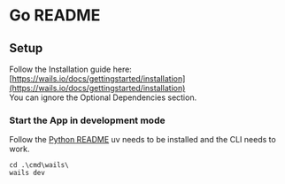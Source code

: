 # Go README

## Setup
Follow the Installation guide here:
[https://wails.io/docs/gettingstarted/installation](https://wails.io/docs/gettingstarted/installation)  
You can ignore the Optional Dependencies section.

### Start the App in development mode
Follow the [Python README](https://github.com/AdbAutoPlayer/AdbAutoPlayer/blob/main/docs/src/development/python-README.md) uv needs to be installed and the CLI needs to work.

```shell
cd .\cmd\wails\
wails dev
```
